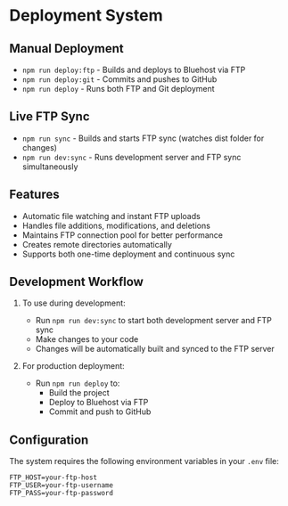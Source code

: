 # Deployment System

## Manual Deployment

- `npm run deploy:ftp` - Builds and deploys to Bluehost via FTP
- `npm run deploy:git` - Commits and pushes to GitHub
- `npm run deploy` - Runs both FTP and Git deployment

## Live FTP Sync

- `npm run sync` - Builds and starts FTP sync (watches dist folder for changes)
- `npm run dev:sync` - Runs development server and FTP sync simultaneously

## Features

- Automatic file watching and instant FTP uploads
- Handles file additions, modifications, and deletions
- Maintains FTP connection pool for better performance
- Creates remote directories automatically
- Supports both one-time deployment and continuous sync

## Development Workflow

1. To use during development:
   - Run `npm run dev:sync` to start both development server and FTP sync
   - Make changes to your code
   - Changes will be automatically built and synced to the FTP server

2. For production deployment:
   - Run `npm run deploy` to:
     - Build the project
     - Deploy to Bluehost via FTP
     - Commit and push to GitHub

## Configuration

The system requires the following environment variables in your `.env` file:

```
FTP_HOST=your-ftp-host
FTP_USER=your-ftp-username
FTP_PASS=your-ftp-password
```
